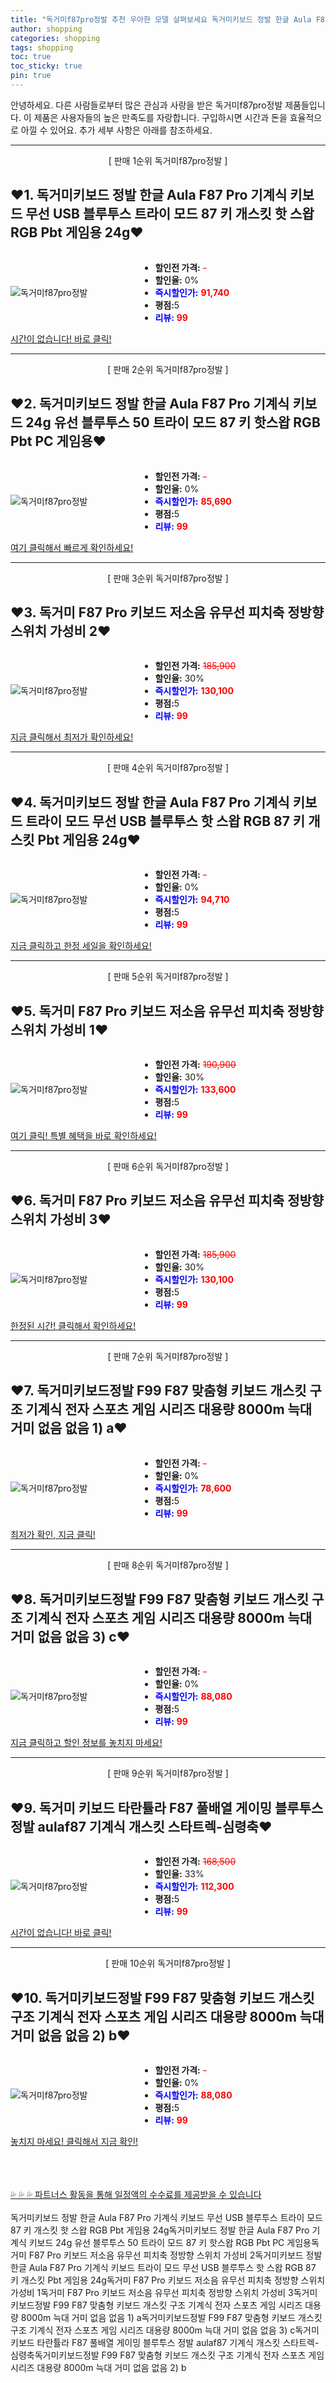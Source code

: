 ```yaml
---
title: "독거미f87pro정발 추천 우아한 모델 살펴보세요 독거미키보드 정발 한글 Aula F87"
author: shopping
categories: shopping
tags: shopping
toc: true
toc_sticky: true
pin: true
---
```

안녕하세요. 다른 사람들로부터 많은 관심과 사랑을 받은 독거미f87pro정발 제품들입니다. 이 제품은 사용자들의 높은 만족도를 자랑합니다. 구입하시면 시간과 돈을 효율적으로 아낄 수 있어요. 추가 세부 사항은 아래를 참조하세요.

---
<p class="toplist" style="margin: 0 auto; display: block; width: fit-content;">[ 판매 1순위 독거미f87pro정발 ]</p>

<h2><strong>❤️1. 독거미키보드 정발 한글 Aula F87 Pro 기계식 키보드 무선 USB 블루투스 트라이 모드 87 키 개스킷 핫 스왑 RGB Pbt 게임용 24g❤️</strong></h2>

<div style="display: flex; align-items: center;">
    <div style="flex: 0.4;">
        <img src="https://thumbnail8.coupangcdn.com/thumbnails/remote/230x230ex/image/vendor_inventory/316f/a5f7a2a77f1cf887cae278fa2a2119166ba4040b5eade2b96cbdbe833aab.jpg" alt="독거미f87pro정발" style="max-width: 100%;">
    </div>
    <div style="flex: 0.6; margin-left: 10px;">
        <ul>
            <li><strong>할인전 가격:</strong> <del style="color: red;">-</del></li>
            <li><strong>할인율:</strong> 0%</li>
            <li><span style='color:blue'><strong>즉시할인가:</strong></span> <span style='color:red'><strong>91,740</strong></span></li>
            <li><strong>평점:</strong>5</li>
            <li><span style='color:blue'><strong>리뷰:</strong></span> <span style='color:red'><strong>99</strong></span></li>
        </ul>
    </div>
</div>
<div class="center">
    <a href="https://William4Davisa.github.io?lptag=AF9450613&subid=githubio&pageKey=7973582586&traceid=V0-153&itemId=22091953629&vendorItemId=89138942414" class="myButton">
        시간이 없습니다! 바로 클릭!
    </a>
</div>


---
<p class="toplist" style="margin: 0 auto; display: block; width: fit-content;">[ 판매 2순위 독거미f87pro정발 ]</p>

<h2><strong>❤️2. 독거미키보드 정발 한글 Aula F87 Pro 기계식 키보드 24g 유선 블루투스 50 트라이 모드 87 키 핫스왑 RGB Pbt PC 게임용❤️</strong></h2>

<div style="display: flex; align-items: center;">
    <div style="flex: 0.4;">
        <img src="https://thumbnail10.coupangcdn.com/thumbnails/remote/230x230ex/image/vendor_inventory/e0e4/b6430b257081c562aae47eb8fdbe39dc7ff3d3fd8ab1ff767f50e6058279.jpg" alt="독거미f87pro정발" style="max-width: 100%;">
    </div>
    <div style="flex: 0.6; margin-left: 10px;">
        <ul>
            <li><strong>할인전 가격:</strong> <del style="color: red;">-</del></li>
            <li><strong>할인율:</strong> 0%</li>
            <li><span style='color:blue'><strong>즉시할인가:</strong></span> <span style='color:red'><strong>85,690</strong></span></li>
            <li><strong>평점:</strong>5</li>
            <li><span style='color:blue'><strong>리뷰:</strong></span> <span style='color:red'><strong>99</strong></span></li>
        </ul>
    </div>
</div>
<div class="center">
    <a href="https://William4Davisa.github.io?lptag=AF9450613&subid=githubio&pageKey=7973598790&traceid=V0-153&itemId=22092014561&vendorItemId=89139003007" class="myButton">
        여기 클릭해서 빠르게 확인하세요!
    </a>
</div>


---
<p class="toplist" style="margin: 0 auto; display: block; width: fit-content;">[ 판매 3순위 독거미f87pro정발 ]</p>

<h2><strong>❤️3. 독거미 F87 Pro 키보드 저소음 유무선 피치축 정방향 스위치 가성비 2❤️</strong></h2>

<div style="display: flex; align-items: center;">
    <div style="flex: 0.4;">
        <img src="https://thumbnail6.coupangcdn.com/thumbnails/remote/230x230ex/image/vendor_inventory/f9d4/61aacf45991fba2e4b0bf6bc3dd515ce8a2cb20ea09ee99becdfb339ed3e.jpg" alt="독거미f87pro정발" style="max-width: 100%;">
    </div>
    <div style="flex: 0.6; margin-left: 10px;">
        <ul>
            <li><strong>할인전 가격:</strong> <del style="color: red;">185,900</del></li>
            <li><strong>할인율:</strong> 30%</li>
            <li><span style='color:blue'><strong>즉시할인가:</strong></span> <span style='color:red'><strong>130,100</strong></span></li>
            <li><strong>평점:</strong>5</li>
            <li><span style='color:blue'><strong>리뷰:</strong></span> <span style='color:red'><strong>99</strong></span></li>
        </ul>
    </div>
</div>
<div class="center">
    <a href="https://William4Davisa.github.io?lptag=AF9450613&subid=githubio&pageKey=8204962588&traceid=V0-153&itemId=23532215615&vendorItemId=90558502106" class="myButton">
        지금 클릭해서 최저가 확인하세요!
    </a>
</div>


---
<p class="toplist" style="margin: 0 auto; display: block; width: fit-content;">[ 판매 4순위 독거미f87pro정발 ]</p>

<h2><strong>❤️4. 독거미키보드 정발 한글 Aula F87 Pro 기계식 키보드 트라이 모드 무선 USB 블루투스 핫 스왑 RGB 87 키 개스킷 Pbt 게임용 24g❤️</strong></h2>

<div style="display: flex; align-items: center;">
    <div style="flex: 0.4;">
        <img src="https://thumbnail10.coupangcdn.com/thumbnails/remote/230x230ex/image/vendor_inventory/c571/cb3b07bd777c18b3c1b7a8676b5595715fa323bd9847037dbbfa3705a41c.jpg" alt="독거미f87pro정발" style="max-width: 100%;">
    </div>
    <div style="flex: 0.6; margin-left: 10px;">
        <ul>
            <li><strong>할인전 가격:</strong> <del style="color: red;">-</del></li>
            <li><strong>할인율:</strong> 0%</li>
            <li><span style='color:blue'><strong>즉시할인가:</strong></span> <span style='color:red'><strong>94,710</strong></span></li>
            <li><strong>평점:</strong>5</li>
            <li><span style='color:blue'><strong>리뷰:</strong></span> <span style='color:red'><strong>99</strong></span></li>
        </ul>
    </div>
</div>
<div class="center">
    <a href="https://William4Davisa.github.io?lptag=AF9450613&subid=githubio&pageKey=7907182469&traceid=V0-153&itemId=21688054270&vendorItemId=89138913528" class="myButton">
        지금 클릭하고 한정 세일을 확인하세요!
    </a>
</div>


---
<p class="toplist" style="margin: 0 auto; display: block; width: fit-content;">[ 판매 5순위 독거미f87pro정발 ]</p>

<h2><strong>❤️5. 독거미 F87 Pro 키보드 저소음 유무선 피치축 정방향 스위치 가성비 1❤️</strong></h2>

<div style="display: flex; align-items: center;">
    <div style="flex: 0.4;">
        <img src="https://thumbnail6.coupangcdn.com/thumbnails/remote/230x230ex/image/vendor_inventory/5deb/e00569b5ebdcd7510b678aa06e19bba016a370f303d8470738da22419a6f.jpg" alt="독거미f87pro정발" style="max-width: 100%;">
    </div>
    <div style="flex: 0.6; margin-left: 10px;">
        <ul>
            <li><strong>할인전 가격:</strong> <del style="color: red;">190,900</del></li>
            <li><strong>할인율:</strong> 30%</li>
            <li><span style='color:blue'><strong>즉시할인가:</strong></span> <span style='color:red'><strong>133,600</strong></span></li>
            <li><strong>평점:</strong>5</li>
            <li><span style='color:blue'><strong>리뷰:</strong></span> <span style='color:red'><strong>99</strong></span></li>
        </ul>
    </div>
</div>
<div class="center">
    <a href="https://William4Davisa.github.io?lptag=AF9450613&subid=githubio&pageKey=8204962588&traceid=V0-153&itemId=23532215611&vendorItemId=90558502102" class="myButton">
        여기 클릭! 특별 혜택을 바로 확인하세요!
    </a>
</div>


---
<p class="toplist" style="margin: 0 auto; display: block; width: fit-content;">[ 판매 6순위 독거미f87pro정발 ]</p>

<h2><strong>❤️6. 독거미 F87 Pro 키보드 저소음 유무선 피치축 정방향 스위치 가성비 3❤️</strong></h2>

<div style="display: flex; align-items: center;">
    <div style="flex: 0.4;">
        <img src="https://thumbnail7.coupangcdn.com/thumbnails/remote/230x230ex/image/vendor_inventory/15ec/21479bcbf2ec596e163350357daeb79093fd5aed2c55b8e4f38654f02f0b.jpg" alt="독거미f87pro정발" style="max-width: 100%;">
    </div>
    <div style="flex: 0.6; margin-left: 10px;">
        <ul>
            <li><strong>할인전 가격:</strong> <del style="color: red;">185,900</del></li>
            <li><strong>할인율:</strong> 30%</li>
            <li><span style='color:blue'><strong>즉시할인가:</strong></span> <span style='color:red'><strong>130,100</strong></span></li>
            <li><strong>평점:</strong>5</li>
            <li><span style='color:blue'><strong>리뷰:</strong></span> <span style='color:red'><strong>99</strong></span></li>
        </ul>
    </div>
</div>
<div class="center">
    <a href="https://William4Davisa.github.io?lptag=AF9450613&subid=githubio&pageKey=8204962588&traceid=V0-153&itemId=23532215618&vendorItemId=90558502140" class="myButton">
        한정된 시간! 클릭해서 확인하세요!
    </a>
</div>


---
<p class="toplist" style="margin: 0 auto; display: block; width: fit-content;">[ 판매 7순위 독거미f87pro정발 ]</p>

<h2><strong>❤️7. 독거미키보드정발 F99 F87 맞춤형 키보드 개스킷 구조 기계식 전자 스포츠 게임 시리즈 대용량 8000m 늑대 거미 없음 없음 1) a❤️</strong></h2>

<div style="display: flex; align-items: center;">
    <div style="flex: 0.4;">
        <img src="https://thumbnail10.coupangcdn.com/thumbnails/remote/230x230ex/image/vendor_inventory/2066/bb5b778d932378e09bc5146aa3ce36c9f8875683bee42a3defdd46bf9576.jpg" alt="독거미f87pro정발" style="max-width: 100%;">
    </div>
    <div style="flex: 0.6; margin-left: 10px;">
        <ul>
            <li><strong>할인전 가격:</strong> <del style="color: red;">-</del></li>
            <li><strong>할인율:</strong> 0%</li>
            <li><span style='color:blue'><strong>즉시할인가:</strong></span> <span style='color:red'><strong>78,600</strong></span></li>
            <li><strong>평점:</strong>5</li>
            <li><span style='color:blue'><strong>리뷰:</strong></span> <span style='color:red'><strong>99</strong></span></li>
        </ul>
    </div>
</div>
<div class="center">
    <a href="https://William4Davisa.github.io?lptag=AF9450613&subid=githubio&pageKey=8138518155&traceid=V0-153&itemId=23121974188&vendorItemId=90432101695" class="myButton">
        최저가 확인, 지금 클릭!
    </a>
</div>


---
<p class="toplist" style="margin: 0 auto; display: block; width: fit-content;">[ 판매 8순위 독거미f87pro정발 ]</p>

<h2><strong>❤️8. 독거미키보드정발 F99 F87 맞춤형 키보드 개스킷 구조 기계식 전자 스포츠 게임 시리즈 대용량 8000m 늑대 거미 없음 없음 3) c❤️</strong></h2>

<div style="display: flex; align-items: center;">
    <div style="flex: 0.4;">
        <img src="https://thumbnail9.coupangcdn.com/thumbnails/remote/230x230ex/image/vendor_inventory/e2d4/4b61c3df6bdbf475ff2a96c10a45b5896d7139a0b7bfe0e7cc0322067977.jpg" alt="독거미f87pro정발" style="max-width: 100%;">
    </div>
    <div style="flex: 0.6; margin-left: 10px;">
        <ul>
            <li><strong>할인전 가격:</strong> <del style="color: red;">-</del></li>
            <li><strong>할인율:</strong> 0%</li>
            <li><span style='color:blue'><strong>즉시할인가:</strong></span> <span style='color:red'><strong>88,080</strong></span></li>
            <li><strong>평점:</strong>5</li>
            <li><span style='color:blue'><strong>리뷰:</strong></span> <span style='color:red'><strong>99</strong></span></li>
        </ul>
    </div>
</div>
<div class="center">
    <a href="https://William4Davisa.github.io?lptag=AF9450613&subid=githubio&pageKey=8048438856&traceid=V0-153&itemId=22565224151&vendorItemId=90432101683" class="myButton">
        지금 클릭하고 할인 정보를 놓치지 마세요!
    </a>
</div>


---
<p class="toplist" style="margin: 0 auto; display: block; width: fit-content;">[ 판매 9순위 독거미f87pro정발 ]</p>

<h2><strong>❤️9. 독거미 키보드 타란튤라 F87 풀배열 게이밍 블루투스 정발 aulaf87 기계식 개스킷 스타트렉-심령축❤️</strong></h2>

<div style="display: flex; align-items: center;">
    <div style="flex: 0.4;">
        <img src="https://thumbnail8.coupangcdn.com/thumbnails/remote/230x230ex/image/vendor_inventory/00a5/4fa60e4a1579337a76b9ae052b5267162b256ae12a015dbc7136d0be78a6.jpg" alt="독거미f87pro정발" style="max-width: 100%;">
    </div>
    <div style="flex: 0.6; margin-left: 10px;">
        <ul>
            <li><strong>할인전 가격:</strong> <del style="color: red;">168,500</del></li>
            <li><strong>할인율:</strong> 33%</li>
            <li><span style='color:blue'><strong>즉시할인가:</strong></span> <span style='color:red'><strong>112,300</strong></span></li>
            <li><strong>평점:</strong>5</li>
            <li><span style='color:blue'><strong>리뷰:</strong></span> <span style='color:red'><strong>99</strong></span></li>
        </ul>
    </div>
</div>
<div class="center">
    <a href="https://William4Davisa.github.io?lptag=AF9450613&subid=githubio&pageKey=8209609850&traceid=V0-153&itemId=23559845011&vendorItemId=90585844753" class="myButton">
        시간이 없습니다! 바로 클릭!
    </a>
</div>


---
<p class="toplist" style="margin: 0 auto; display: block; width: fit-content;">[ 판매 10순위 독거미f87pro정발 ]</p>

<h2><strong>❤️10. 독거미키보드정발 F99 F87 맞춤형 키보드 개스킷 구조 기계식 전자 스포츠 게임 시리즈 대용량 8000m 늑대 거미 없음 없음 2) b❤️</strong></h2>

<div style="display: flex; align-items: center;">
    <div style="flex: 0.4;">
        <img src="https://thumbnail8.coupangcdn.com/thumbnails/remote/230x230ex/image/vendor_inventory/ef71/464144d91190f9a945be170b45289a8e07a92115384e5b6fa8d076247e54.jpg" alt="독거미f87pro정발" style="max-width: 100%;">
    </div>
    <div style="flex: 0.6; margin-left: 10px;">
        <ul>
            <li><strong>할인전 가격:</strong> <del style="color: red;">-</del></li>
            <li><strong>할인율:</strong> 0%</li>
            <li><span style='color:blue'><strong>즉시할인가:</strong></span> <span style='color:red'><strong>88,080</strong></span></li>
            <li><strong>평점:</strong>5</li>
            <li><span style='color:blue'><strong>리뷰:</strong></span> <span style='color:red'><strong>99</strong></span></li>
        </ul>
    </div>
</div>
<div class="center">
    <a href="https://William4Davisa.github.io?lptag=AF9450613&subid=githubio&pageKey=8138518155&traceid=V0-153&itemId=23121974192&vendorItemId=90432101671" class="myButton">
        놓치지 마세요! 클릭해서 지금 확인!
    </a>
</div>

<br><br><br>[💦 💦 💦 파트너스 활동을 통해 일정액의 수수료를 제공받을 수 있습니다](https://link.coupang.com/a/bcpT2c)<br><br>독거미키보드 정발 한글 Aula F87 Pro 기계식 키보드 무선 USB 블루투스 트라이 모드 87 키 개스킷 핫 스왑 RGB Pbt 게임용 24g독거미키보드 정발 한글 Aula F87 Pro 기계식 키보드 24g 유선 블루투스 50 트라이 모드 87 키 핫스왑 RGB Pbt PC 게임용독거미 F87 Pro 키보드 저소음 유무선 피치축 정방향 스위치 가성비 2독거미키보드 정발 한글 Aula F87 Pro 기계식 키보드 트라이 모드 무선 USB 블루투스 핫 스왑 RGB 87 키 개스킷 Pbt 게임용 24g독거미 F87 Pro 키보드 저소음 유무선 피치축 정방향 스위치 가성비 1독거미 F87 Pro 키보드 저소음 유무선 피치축 정방향 스위치 가성비 3독거미키보드정발 F99 F87 맞춤형 키보드 개스킷 구조 기계식 전자 스포츠 게임 시리즈 대용량 8000m 늑대 거미 없음 없음 1) a독거미키보드정발 F99 F87 맞춤형 키보드 개스킷 구조 기계식 전자 스포츠 게임 시리즈 대용량 8000m 늑대 거미 없음 없음 3) c독거미 키보드 타란튤라 F87 풀배열 게이밍 블루투스 정발 aulaf87 기계식 개스킷 스타트렉-심령축독거미키보드정발 F99 F87 맞춤형 키보드 개스킷 구조 기계식 전자 스포츠 게임 시리즈 대용량 8000m 늑대 거미 없음 없음 2) b